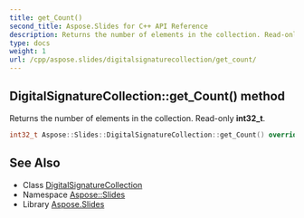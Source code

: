 ```yaml
---
title: get_Count()
second_title: Aspose.Slides for C++ API Reference
description: Returns the number of elements in the collection. Read-only int32_t.
type: docs
weight: 1
url: /cpp/aspose.slides/digitalsignaturecollection/get_count/
---
```

## DigitalSignatureCollection::get_Count() method


Returns the number of elements in the collection. Read-only **int32_t**.

```cpp
int32_t Aspose::Slides::DigitalSignatureCollection::get_Count() override
```

## See Also

* Class [DigitalSignatureCollection](./)
* Namespace [Aspose::Slides](../)
* Library [Aspose.Slides](../../)